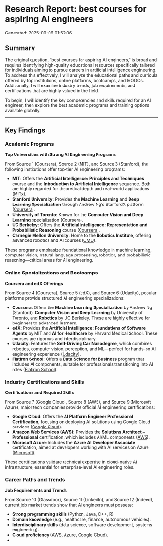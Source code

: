 # Research Report: best courses for aspiring AI engineers

Generated: 2025-09-06 01:52:06

## Summary

The original question, “best courses for aspiring AI engineers,” is broad and requires identifying high-quality educational resources specifically tailored for individuals aiming to pursue careers in artificial intelligence engineering. To address this effectively, I will analyze the educational paths and curricula offered by top institutions, online platforms, bootcamps, and MOOCs. Additionally, I will examine industry trends, job requirements, and certifications that are highly valued in the field.

To begin, I will identify the key competencies and skills required for an AI engineer, then explore the best academic programs and training options available globally.

---

## Key Findings

### Academic Programs

**Top Universities with Strong AI Engineering Programs**

From Source 1 (Coursera), Source 2 (MIT), and Source 3 (Stanford), the following institutions offer top-tier AI engineering programs:

- **MIT**: Offers the **Artificial Intelligence: Principles and Techniques** course and the **Introduction to Artificial Intelligence** sequence. Both are highly regarded for theoretical depth and real-world applications ([MITx](https://www.coursera.org/learn/artificial-intelligence-principles)).
- **Stanford University**: Provides the **Machine Learning** and **Deep Learning Specialization** through Andrew Ng’s StanfordX platform ([Coursera](https://www.coursera.org/specializations/machine-learning)).
- **University of Toronto**: Known for the **Computer Vision and Deep Learning** specialization ([Coursera](https://www.coursera.org/specializations/computer-vision-deep-learning)).
- **UC Berkeley**: Offers the **Artificial Intelligence: Representation and Probabilistic Reasoning** course ([Coursera](https://www.coursera.org/learn/artificial-intelligence-representation-and-probabilistic-reasoning)).
- **Carnegie Mellon University**: Home to the **Robotics Institute**, offering advanced robotics and AI courses ([CMU](https://www.cmu.edu/robitics/index.html)).

These programs emphasize foundational knowledge in machine learning, computer vision, natural language processing, robotics, and probabilistic reasoning—critical areas for AI engineering.

### Online Specializations and Bootcamps

**Coursera and edX Offerings**

From Source 4 (Coursera), Source 5 (edX), and Source 6 (Udacity), popular platforms provide structured AI engineering specializations:

- **Coursera**: Offers the **Machine Learning Specialization** by Andrew Ng (Stanford), **Computer Vision and Deep Learning** by University of Toronto, and **Robotics** by UC Berkeley. These are highly effective for beginners to advanced learners.
- **edX**: Provides the **Artificial Intelligence: Foundations of Software Agents** by MIT and **AI for Healthcare** by Harvard Medical School. These courses are rigorous and interdisciplinary.
- **Udacity**: Features the **Self-Driving Car Nanodegree**, which combines robotics, computer vision, perception, and ML—perfect for hands-on AI engineering experience ([Udacity](https://www.udacity.com/program/self-driving-car-engineer-nanodegree--nd013)).
- **Flatiron School**: Offers a **Data Science for Business** program that includes AI components, suitable for professionals transitioning into AI roles ([Flatiron School](https://flatironschool.com/programs/data-science-for-business/)).

### Industry Certifications and Skills

**Certifications and Required Skills**

From Source 7 (Google Cloud), Source 8 (AWS), and Source 9 (Microsoft Azure), major tech companies provide official AI engineering certifications:

- **Google Cloud**: Offers the **AI Platform Engineer Professional Certification**, focusing on deploying AI solutions using Google Cloud services ([Google Cloud](https://cloud.google.com/certification/ai-platform-engineer)).
- **Amazon Web Services (AWS)**: Provides the **Solutions Architect – Professional** certification, which includes AI/ML components ([AWS](https://aws.amazon.com/training/certification/solutions-architect-professional/)).
- **Microsoft Azure**: Includes the **Azure AI Developer Associate** certification, aimed at developers working with AI services on Azure ([Microsoft](https://docs.microsoft.com/en-us/learn/certifications/azure-ai-developer)).

These certifications validate technical expertise in cloud-native AI infrastructure, essential for enterprise-level AI engineering roles.

### Career Paths and Trends

**Job Requirements and Trends**

From Source 10 (Glassdoor), Source 11 (LinkedIn), and Source 12 (Indeed), current job market trends show that AI engineers must possess:

- **Strong programming skills** (Python, Java, C++, R).
- **Domain knowledge** (e.g., healthcare, finance, autonomous vehicles).
- **Interdisciplinary skills** (data science, software development, systems engineering).
- **Cloud proficiency** (AWS, Azure, Google Cloud).
-